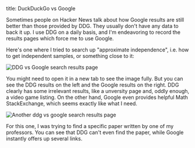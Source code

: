 title: DuckDuckGo vs Google

Sometimes people on Hacker News talk about how Google results are still better than those provided by DDG. They usually don't have any data to back it up. I use DDG on a daily basis, and I'm endeavoring to record the results pages which force me to use Google.

Here's one where I tried to search up "approximate independence", i.e. how to get independent samples, or something close to it:

![DDG vs Google search results page](/images/ddg-vs-goog-1.png)

You might need to open it in a new tab to see the image fully. But you can see the DDG results on the left and the Google results on the right. DDG clearly has some irrelevant results, like a unversity page and, oddly enough, a video game listing. On the other hand, Google even provides helpful Math StackExchange, which seems exactly like what I need.

![Another ddg vs google search results page](/images/ddg-vs-goog-2.png)

For this one, I was trying to find a specific paper written by one of my professors. You can see that DDG can't even find the paper, while Google instantly offers up several links.
